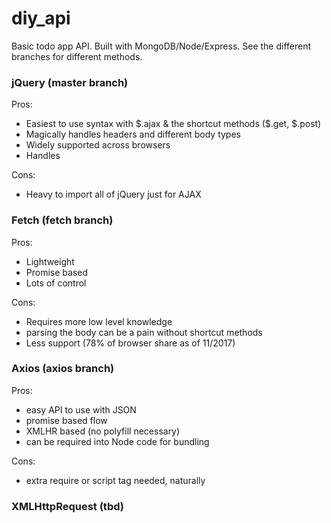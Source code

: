 # diy_api
Basic todo app API. Built with MongoDB/Node/Express. See the different branches for different methods. 

### jQuery (master branch)

Pros:
  - Easiest to use syntax with $.ajax & the shortcut methods ($.get, $.post)
  - Magically handles headers and different body types
  - Widely supported across browsers
  - Handles 
  
Cons:
  - Heavy to import all of jQuery just for AJAX
  
### Fetch (fetch branch)

Pros:
  - Lightweight
  - Promise based
  - Lots of control 
 
Cons:
  - Requires more low level knowledge
  - parsing the body can be a pain without shortcut methods
  - Less support (78% of browser share as of 11/2017)
  
### Axios (axios branch)

Pros:
  - easy API to use with JSON
  - promise based flow
  - XMLHR based (no polyfill necessary)
  - can be required into Node code for bundling
  
Cons:
  - extra require or script tag needed, naturally

### XMLHttpRequest (tbd)
  
